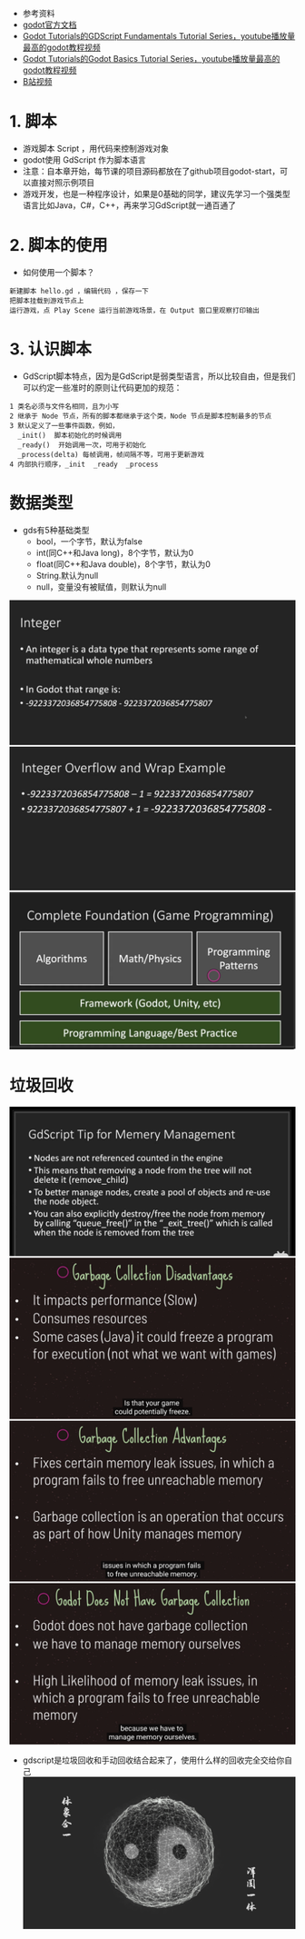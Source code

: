 - 参考资料
- [godot官方文档](https://docs.godotengine.org/en/stable/getting_started/scripting/gdscript/gdscript_basics.html)
- [Godot Tutorials的GDScript Fundamentals Tutorial Series，youtube播放量最高的godot教程视频](https://www.youtube.com/watch?v=JJQa3xrRNM0&list=PLJ690cxlZTgL4i3sjTPRQTyrJ5TTkYJ2_)
- [Godot Tutorials的Godot Basics Tutorial Series，youtube播放量最高的godot教程视频](https://www.youtube.com/watch?v=sChM51ibm5k&list=PLJ690cxlZTgIsmdEhFufnB7O6KWoMS8M6)
- [B站视频](https://www.bilibili.com/video/BV17g4y1z7uS)

# 1. 脚本

- 游戏脚本 Script ，用代码来控制游戏对象
- godot使用 GdScript 作为脚本语言
- 注意：自本章开始，每节课的项目源码都放在了github项目godot-start，可以直接对照示例项目
- 游戏开发，也是一种程序设计，如果是0基础的同学，建议先学习一个强类型语言比如Java，C#，C++，再来学习GdScript就一通百通了

# 2. 脚本的使用

- 如何使用一个脚本？
```
新建脚本 hello.gd ，编辑代码 ，保存一下
把脚本挂载到游戏节点上
运行游戏，点 Play Scene 运行当前游戏场景，在 Output 窗口里观察打印输出
```

# 3. 认识脚本

- GdScript脚本特点，因为是GdScript是弱类型语言，所以比较自由，但是我们可以约定一些准时的原则让代码更加的规范：
```
1 类名必须与文件名相同，且为小写
2 继承于 Node 节点，所有的脚本都继承于这个类，Node 节点是脚本控制最多的节点
3 默认定义了一些事件函数，例如，
  _init()  脚本初始化的时候调用
  _ready()  开始调用一次，可用于初始化
  _process(delta) 每帧调用，帧间隔不等，可用于更新游戏
4 内部执行顺序，_init  _ready  _process
```


# 数据类型

- gds有5种基础类型
    - bool，一个字节，默认为false
    - int(同C++和Java long)，8个字节，默认为0
    - float(同C++和Java double)，8个字节，默认为0
    - String.默认为null
    - null，变量没有被赋值，则默认为null

![Image text](image/integer.JPG)
![Image text](image/integer_overflow.JPG)
![Image text](image/step.JPG)

# 垃圾回收

![Image text](image/gc.JPG)
![Image text](image/gc1.png)
![Image text](image/gc2.png)
![Image text](image/gc3.png)

- gdscript是垃圾回收和手动回收结合起来了，使用什么样的回收完全交给你自己
  ![Image text](image/太极.png)







